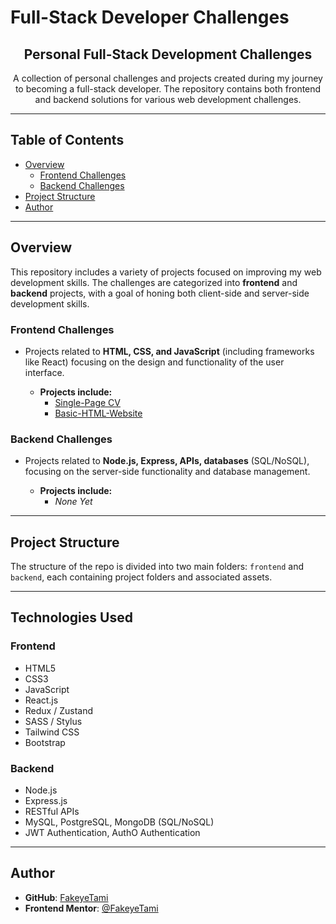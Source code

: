 # Full-Stack Developer Challenges

<div align="center">

  <h2>Personal Full-Stack Development Challenges</h2>
  <p>
    A collection of personal challenges and projects created during my journey to becoming a full-stack developer. The repository contains both frontend and backend solutions for various web development challenges.
  </p>

</div>

---

## Table of Contents

- [Overview](#overview)
  - [Frontend Challenges](#frontend-challenges)
  - [Backend Challenges](#backend-challenges)
- [Project Structure](#project-structure)
- [Author](#author)

---

## Overview

This repository includes a variety of projects focused on improving my web development skills. The challenges are categorized into **frontend** and **backend** projects, with a goal of honing both client-side and server-side development skills.

### Frontend Challenges

- Projects related to **HTML, CSS, and JavaScript** (including frameworks like React) focusing on the design and functionality of the user interface.

  - **Projects include:**
    - [Single-Page CV](https://roadmap.sh/projects/single-page-cv)
    - [Basic-HTML-Website]()
### Backend Challenges

- Projects related to **Node.js, Express, APIs, databases** (SQL/NoSQL), focusing on the server-side functionality and database management.

  - **Projects include:**
    - *None Yet*

---

## Project Structure

The structure of the repo is divided into two main folders: `frontend` and `backend`, each containing project folders and associated assets.

---

## Technologies Used

### Frontend

- HTML5
- CSS3
- JavaScript
- React.js
- Redux / Zustand
- SASS / Stylus
- Tailwind CSS
- Bootstrap

### Backend

- Node.js
- Express.js
- RESTful APIs
- MySQL, PostgreSQL, MongoDB (SQL/NoSQL)
- JWT Authentication, AuthO Authentication

---

## Author

- **GitHub**: [FakeyeTami](https://github.com/FakeyeTami)
- **Frontend Mentor**: [@FakeyeTami](https://www.frontendmentor.io/profile/FakeyeTami)
